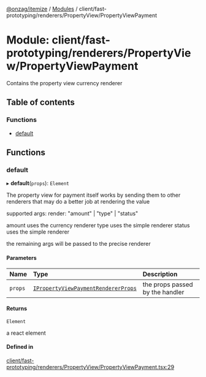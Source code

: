 [@onzag/itemize](../README.md) / [Modules](../modules.md) / client/fast-prototyping/renderers/PropertyView/PropertyViewPayment

# Module: client/fast-prototyping/renderers/PropertyView/PropertyViewPayment

Contains the property view currency renderer

## Table of contents

### Functions

- [default](client_fast_prototyping_renderers_PropertyView_PropertyViewPayment.md#default)

## Functions

### default

▸ **default**(`props`): `Element`

The property view for payment itself
works by sending them to other renderers that may do a better
job at rendering the value

supported args:
  render: "amount" | "type" | "status"

  amount uses the currency renderer
  type uses the simple renderer
  status uses the simple renderer

the remaining args will be passed to the precise renderer

#### Parameters

| Name | Type | Description |
| :------ | :------ | :------ |
| `props` | [`IPropertyViewPaymentRendererProps`](../interfaces/client_internal_components_PropertyView_PropertyViewPayment.IPropertyViewPaymentRendererProps.md) | the props passed by the handler |

#### Returns

`Element`

a react element

#### Defined in

[client/fast-prototyping/renderers/PropertyView/PropertyViewPayment.tsx:29](https://github.com/onzag/itemize/blob/59702dd5/client/fast-prototyping/renderers/PropertyView/PropertyViewPayment.tsx#L29)
